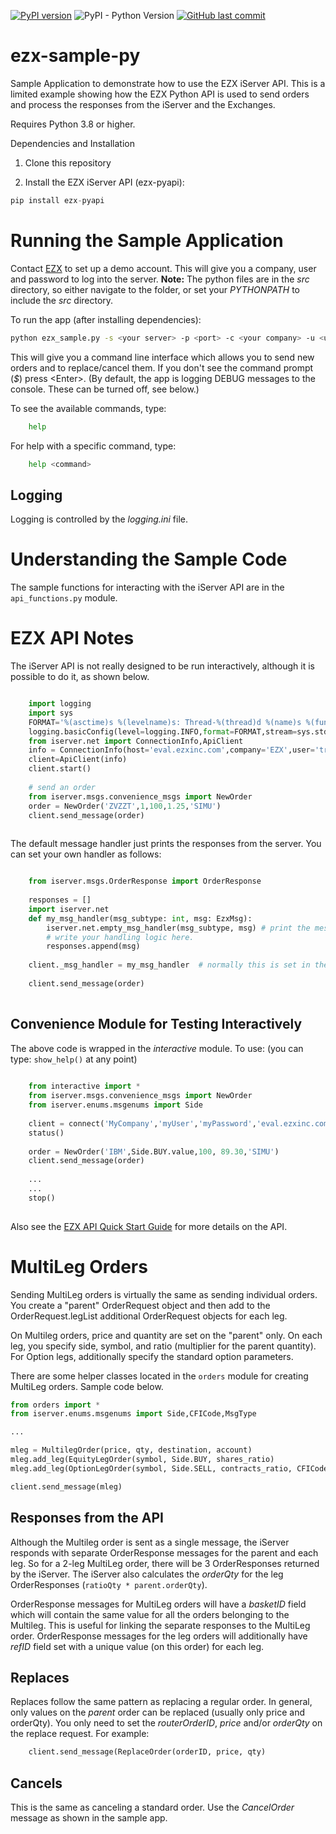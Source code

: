 [![PyPI version](https://badge.fury.io/py/ezx-pyapi.svg)](https://badge.fury.io/py/ezx-pyapi)
![PyPI - Python Version](https://img.shields.io/pypi/pyversions/ezx-pyapi)
[![GitHub last commit](https://img.shields.io/github/last-commit/EZXInc/ezx-sample-py)](https://github.com/EZXInc/ezx-sample-py)

# ezx-sample-py

Sample Application to demonstrate how to use the EZX iServer API. This is a limited example showing how the EZX Python API is used to send orders and process the responses from the iServer and the Exchanges.

Requires Python 3.8 or higher.

Dependencies and Installation

1. Clone this repository

2. Install the EZX iServer API (ezx-pyapi):
```python
pip install ezx-pyapi
```


# Running the Sample Application

Contact [EZX](http://www.ezxinc.com/) to set up a demo account. This will give you a company, user and password to log into the server.  **Note:** The python files are in the *src* directory, so either navigate to the folder, or set your *PYTHONPATH* to include the *src* directory.

To run the app (after installing dependencies): 


```bash
python ezx_sample.py -s <your server> -p <port> -c <your company> -u <user> -pw <password>  
```

This will give you a command line interface which allows you to send new orders and to replace/cancel them.  If you don't see the command prompt (*$*) press &lt;Enter&gt;. (By default, the app is logging DEBUG messages to the console.  These can be turned off, see below.)

To see the available commands, type:

```bash
	help
```
For help with a specific command, type:

```bash
	help <command>
```

## Logging

Logging is controlled by the *logging.ini* file. 




# Understanding the Sample Code

The sample functions for interacting with the iServer API are in the `api_functions.py` module.  



# EZX API Notes


The iServer API is not really designed to be run interactively, although it is possible to do it, as shown below. 


```python

	import logging
	import sys
	FORMAT='%(asctime)s %(levelname)s: Thread-%(thread)d %(name)s %(funcName)s  %(message)s'
	logging.basicConfig(level=logging.INFO,format=FORMAT,stream=sys.stdout,force=True)
	from iserver.net import ConnectionInfo,ApiClient
	info = ConnectionInfo(host='eval.ezxinc.com',company='EZX',user='trader',password='X!SDRDSsx', port=15000)
	client=ApiClient(info)
	client.start()
	
	# send an order
	from iserver.msgs.convenience_msgs import NewOrder
	order = NewOrder('ZVZZT',1,100,1.25,'SIMU')
	client.send_message(order)
	
```

The default message handler just prints the responses from the server.  You can set your own handler as follows:

```python

	from iserver.msgs.OrderResponse import OrderResponse
	
	responses = []
	import iserver.net
	def my_msg_handler(msg_subtype: int, msg: EzxMsg):
		iserver.net.empty_msg_handler(msg_subtype, msg) # print the message
		# write your handling logic here.
		responses.append(msg)
		
	client._msg_handler = my_msg_handler  # normally this is set in the ApiClient constructor
	
	client.send_message(order)
			
```

## Convenience Module for Testing Interactively
The above code is wrapped in the *interactive* module. To use: (you can type: `show_help()` at any point) 

```python
	
	from interactive import *
	from iserver.msgs.convenience_msgs import NewOrder
	from iserver.enums.msgenums import Side
	
	client = connect('MyCompany','myUser','myPassword','eval.ezxinc.com')
	status()
	
	order = NewOrder('IBM',Side.BUY.value,100, 89.30,'SIMU')
	client.send_message(order)
	
	...
	...
	stop()
	
```

Also see the [EZX API Quick Start Guide](https://docs.google.com/document/d/1VcAYjFDZfIbQCVmVN4CZ_U6d3O3dHbnFNuiIBec8L3M) for more details on the API.

# MultiLeg Orders
Sending MultiLeg orders is virtually the same as sending individual orders.  You create a "parent" OrderRequest object and then add to the OrderRequest.legList additional OrderRequest objects for each leg.

On Multileg orders, price and quantity are set on the "parent" only. On each leg, you specify side, symbol, and ratio (multiplier for the parent quantity).  For Option legs, additionally specify the standard option parameters.

There are some helper classes located in the `orders` module for creating MultiLeg orders.  Sample code below.

```python
from orders import *
from iserver.enums.msgenums import Side,CFICode,MsgType

...

mleg = MultilegOrder(price, qty, destination, account)
mleg.add_leg(EquityLegOrder(symbol, Side.BUY, shares_ratio)
mleg.add_leg(OptionLegOrder(symbol, Side.SELL, contracts_ratio, CFICode.OPTION_CALL, strikePx, '20231215')

client.send_message(mleg)

```

## Responses from the API
Although the Multileg order is sent as a single message, the iServer responds with separate OrderResponse messages for the parent and each leg. So for a 2-leg MultiLeg order, there will be 3 OrderResponses returned by the iServer. The iServer also calculates the *orderQty* for the leg OrderResponses (`ratioQty * parent.orderQty`).

OrderResponse messages for MultiLeg orders will have a *basketID* field which will contain the same value for all the orders belonging to the Multileg. This is useful for linking the separate responses to the MultiLeg order. OrderResponse messages for the leg orders will additionally have *refID* field set with a unique value (on this order) for each leg.

## Replaces
Replaces follow the same pattern as replacing a regular order.  In general, only values on the *parent* order can be replaced (usually only price and orderQty). You only need to set the *routerOrderID*, *price* and/or *orderQty* on the replace request.  For example:

```python
	client.send_message(ReplaceOrder(orderID, price, qty)		
```


## Cancels
This is the same as canceling a standard order. Use the *CancelOrder* message as shown in the sample app.






